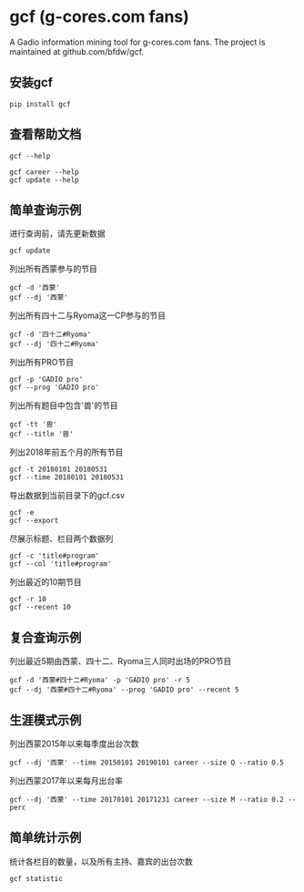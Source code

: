 # gcf (g-cores.com fans)

A Gadio information mining tool for g-cores.com fans.
The project is maintained at github.com/bfdw/gcf.

## 安装gcf

```
pip install gcf
```

## 查看帮助文档

```
gcf --help
```

```
gcf career --help
gcf update --help
```

## 简单查询示例

进行查询前，请先更新数据

```
gcf update
```

列出所有西蒙参与的节目

```
gcf -d '西蒙'
gcf --dj '西蒙'
```

列出所有四十二与Ryoma这一CP参与的节目

```
gcf -d '四十二#Ryoma'
gcf --dj '四十二#Ryoma'
```

列出所有PRO节目

```
gcf -p 'GADIO pro'
gcf --prog 'GADIO pro'
```

列出所有题目中包含'兽'的节目

```
gcf -tt '兽'
gcf --title '兽'
```

列出2018年前五个月的所有节目

```
gcf -t 20180101 20180531
gcf --time 20180101 20180531
```

导出数据到当前目录下的gcf.csv

```
gcf -e
gcf --export
```

尽展示标题、栏目两个数据列 

```
gcf -c 'title#program'
gcf --col 'title#program'
```

列出最近的10期节目

```
gcf -r 10
gcf --recent 10
```

## 复合查询示例

列出最近5期由西蒙、四十二、Ryoma三人同时出场的PRO节目

```
gcf -d '西蒙#四十二#Ryoma' -p 'GADIO pro' -r 5
gcf --dj '西蒙#四十二#Ryoma' --prog 'GADIO pro' --recent 5
```

## 生涯模式示例

列出西蒙2015年以来每季度出台次数

```
gcf --dj '西蒙' --time 20150101 20190101 career --size Q --ratio 0.5
```

列出西蒙2017年以来每月出台率

```
gcf --dj '西蒙' --time 20170101 20171231 career --size M --ratio 0.2 --perc
```

## 简单统计示例

统计各栏目的数量，以及所有主持、嘉宾的出台次数

```
gcf statistic
```